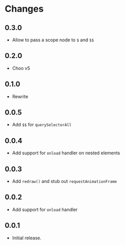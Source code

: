 # Changes

## 0.3.0

- Allow to pass a scope node to `$` and `$$`

## 0.2.0

- Choo v5

## 0.1.0

- Rewrite

## 0.0.5

- Add `$$` for `querySelectorAll`

## 0.0.4

- Add support for `onload` handler on nested elements

## 0.0.3

- Add `redraw()` and stub out `requestAnimationFrame`

## 0.0.2

- Add support for `onload` handler

## 0.0.1

- Initial release.
